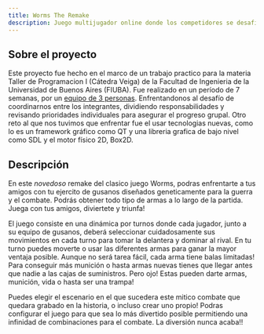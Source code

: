 ```yaml
---
title: Worms The Remake
description: Juego multijugador online donde los competidores se desafian a muerte, luchando por la gloria y el honor de ser el vencedor.
---
```


## Sobre el proyecto

Este proyecto fue hecho en el marco de un trabajo practico para la materia Taller de  Programacion I (Cátedra Veiga) de la Facultad de Ingenieria de la Universidad de Buenos Aires  (FIUBA).
Fue realizado en un período de 7 semanas, por un [equipo de 3 personas](nosotros.html). Enfrentandonos al desafío de coordinarnos entre los integrantes, dividiendo responsabilidades y revisando prioridades individuales para asegurar el progreso grupal. Otro reto al que nos tuvimos que enfrentar fue el usar tecnologias nuevas, como lo es un framework gráfico como QT y una libreria grafica de bajo nivel como SDL y el motor físico 2D, Box2D.


## Descripción

<!-- Jumitas, La curiosidad mato al gato... -->
En este *novedoso* remake del clasico juego Worms, podras enfrentarte a tus amigos con tu ejercito de gusanos diseñados geneticamente para la guerra y el combate.
Podrás obtener todo tipo de armas a lo largo de la partida. Juega con tus amigos, diviertete y triunfa!

El juego consiste en una dinámica por turnos donde cada jugador, junto a su equipo de gusanos, deberá seleccionar cuidadosamente sus movimientos en cada turno para tomar la delantera y dominar al rival. En tu turno puedes moverte o usar las diferentes armas para ganar la mayor ventaja posible. Aunque no será tarea fácil, cada arma tiene balas limitadas! Para conseguir más munición o hasta armas nuevas tienes que llegar antes que nadie a las cajas de suministros. Pero ojo! Estas pueden darte armas, munición, vida o hasta ser una trampa!

Puedes elegir el escenario en el que sucedera este mitico combate que quedara grabado en la historia, o incluso crear uno propio! Podras configurar el juego para que sea lo más divertido posible permitiendo una infinidad de combinaciones para el combate. La diversión nunca acaba!!

